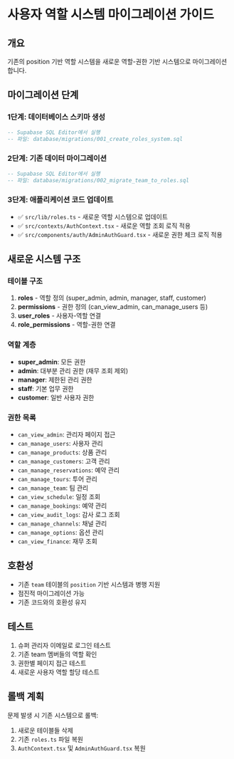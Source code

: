 # 사용자 역할 시스템 마이그레이션 가이드

## 개요
기존의 position 기반 역할 시스템을 새로운 역할-권한 기반 시스템으로 마이그레이션합니다.

## 마이그레이션 단계

### 1단계: 데이터베이스 스키마 생성
```sql
-- Supabase SQL Editor에서 실행
-- 파일: database/migrations/001_create_roles_system.sql
```

### 2단계: 기존 데이터 마이그레이션
```sql
-- Supabase SQL Editor에서 실행
-- 파일: database/migrations/002_migrate_team_to_roles.sql
```

### 3단계: 애플리케이션 코드 업데이트
- ✅ `src/lib/roles.ts` - 새로운 역할 시스템으로 업데이트
- ✅ `src/contexts/AuthContext.tsx` - 새로운 역할 조회 로직 적용
- ✅ `src/components/auth/AdminAuthGuard.tsx` - 새로운 권한 체크 로직 적용

## 새로운 시스템 구조

### 테이블 구조
1. **roles** - 역할 정의 (super_admin, admin, manager, staff, customer)
2. **permissions** - 권한 정의 (can_view_admin, can_manage_users 등)
3. **user_roles** - 사용자-역할 연결
4. **role_permissions** - 역할-권한 연결

### 역할 계층
- **super_admin**: 모든 권한
- **admin**: 대부분 관리 권한 (재무 조회 제외)
- **manager**: 제한된 관리 권한
- **staff**: 기본 업무 권한
- **customer**: 일반 사용자 권한

### 권한 목록
- `can_view_admin`: 관리자 페이지 접근
- `can_manage_users`: 사용자 관리
- `can_manage_products`: 상품 관리
- `can_manage_customers`: 고객 관리
- `can_manage_reservations`: 예약 관리
- `can_manage_tours`: 투어 관리
- `can_manage_team`: 팀 관리
- `can_view_schedule`: 일정 조회
- `can_manage_bookings`: 예약 관리
- `can_view_audit_logs`: 감사 로그 조회
- `can_manage_channels`: 채널 관리
- `can_manage_options`: 옵션 관리
- `can_view_finance`: 재무 조회

## 호환성
- 기존 `team` 테이블의 `position` 기반 시스템과 병행 지원
- 점진적 마이그레이션 가능
- 기존 코드와의 호환성 유지

## 테스트
1. 슈퍼 관리자 이메일로 로그인 테스트
2. 기존 team 멤버들의 역할 확인
3. 권한별 페이지 접근 테스트
4. 새로운 사용자 역할 할당 테스트

## 롤백 계획
문제 발생 시 기존 시스템으로 롤백:
1. 새로운 테이블들 삭제
2. 기존 `roles.ts` 파일 복원
3. `AuthContext.tsx` 및 `AdminAuthGuard.tsx` 복원
